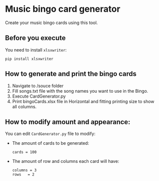 # Music bingo card generator
Create your music bingo cards using this tool.

## Before you execute
You need to install `xlsxwriter`:
```
pip install xlsxwriter
```

## How to generate and print the bingo cards

1. Navigate to /souce folder
2. Fill songs.txt file with the song names you want to use in the Bingo.
3. Execute CardGenerator.py
4. Print bingoCards.xlsx file in Horizontal and fitting printing size to show all columns.

## How to modify amount and appearance:
You can edit `CardGenerator.py` file to modify:
* The amount of cards to be generated:
    ```
    cards = 100
    ```
* The amount of row and columns each card will have:
    ```
    columns = 3
    rows   = 2
    ```